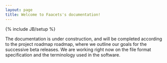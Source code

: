 ```yaml
---
layout: page
title: Welcome to Faacets's documentation!
---
```


{% include JB/setup %}

The documentation is under construction, and will be completed according
to the project roadmap roadmap, where we outline our goals for the
successive beta releases. We are working right now on the file format
specification and the terminology used in the software.
